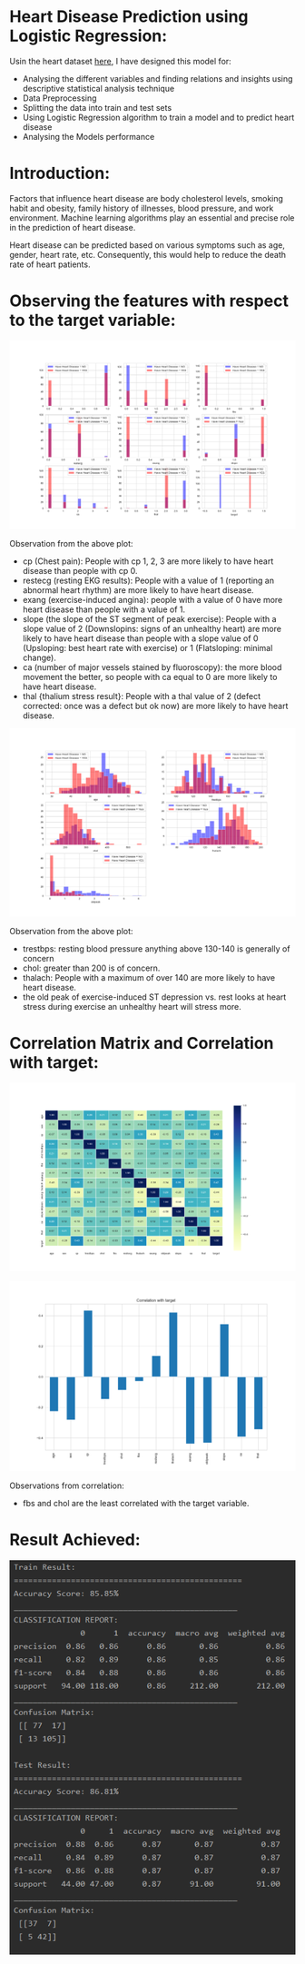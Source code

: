 # Heart Disease Prediction using Logistic Regression:
Usin the heart dataset [here](https://github.com/srikanthv0610/Logistic_Regression-Heart_Disease_Prediction/blob/main/Dataset), I have designed this model for:
* Analysing the different variables and finding relations and insights using descriptive statistical analysis technique
* Data Preprocessing
* Splitting the data into train and test sets
* Using Logistic Regression algorithm to train a model and to predict heart disease
* Analysing the Models performance

# Introduction:
Factors that influence heart disease are body cholesterol levels, smoking habit and obesity, family history of illnesses, blood pressure, and work environment. Machine learning algorithms play an essential and precise role in the prediction of heart disease. 

Heart disease can be predicted based on various symptoms such as age, gender, heart rate, etc. Consequently, this would help to reduce the death rate of heart patients.

# Observing the features with respect to the target variable:
![Calegorical_values](https://github.com/srikanthv0610/Logistic_Regression-Heart_Disease_Prediction/blob/main/Plots/Figure_2.png)

Observation from the above plot:
* cp (Chest pain): People with cp 1, 2, 3 are more likely to have heart disease than people with cp 0.
* restecg (resting EKG results): People with a value of 1 (reporting an abnormal heart rhythm) are more likely to have heart disease.
* exang (exercise-induced angina): people with a value of 0 have more heart disease than people with a value of 1.
* slope (the slope of the ST segment of peak exercise): People with a slope value of 2 (Downslopins: signs of an unhealthy heart) are more likely to have heart disease than people with a slope value of 0 (Upsloping: best heart rate with exercise) or 1 (Flatsloping: minimal change).
* ca (number of major vessels stained by fluoroscopy): the more blood movement the better, so people with ca equal to 0 are more likely to have heart disease.
* thal {thalium stress result}: People with a thal value of 2 (defect corrected: once was a defect but ok now) are more likely to have heart disease.

![Continuous_values](https://github.com/srikanthv0610/Logistic_Regression-Heart_Disease_Prediction/blob/main/Plots/Figure_3.png)

Observation from the above plot:
* trestbps: resting blood pressure anything above 130-140 is generally of concern
* chol: greater than 200 is of concern.
* thalach: People with a maximum of over 140 are more likely to have heart disease.
* the old peak of exercise-induced ST depression vs. rest looks at heart stress during exercise an unhealthy heart will stress more.


# Correlation Matrix and Correlation with target:
![Heatmap](https://github.com/srikanthv0610/Logistic_Regression-Heart_Disease_Prediction/blob/main/Plots/Figure_5.png)

![Heatmap](https://github.com/srikanthv0610/Logistic_Regression-Heart_Disease_Prediction/blob/main/Plots/Figure_6.png)

Observations from correlation:
* fbs and chol are the least correlated with the target variable.

# Result Achieved:
![Model Performance](https://github.com/srikanthv0610/Logistic_Regression-Heart_Disease_Prediction/blob/main/Plots/Performance%20Result.PNG)
